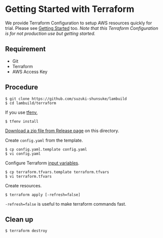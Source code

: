 # Getting Started with Terraform

We provide Terraform Configuration to setup AWS resources quickly for trial.
Please see [Getting Started](/docs/getting-started.md) too.
_Note that this Terraform Configuration is for not production use but getting started._

## Requirement

* Git
* Terraform
* AWS Access Key

## Procedure

```console
$ git clone https://github.com/suzuki-shunsuke/lambuild
$ cd lambuild/terraform
```

If you use [tfenv](https://github.com/tfutils/tfenv),

```console
$ tfenv install
```

[Download a zip file from Release page](https://github.com/suzuki-shunsuke/lambuild/releases) on this directory.

Create `config.yaml` from the template.

```console
$ cp config.yaml.template config.yaml
$ vi config.yaml
```

Configure Terraform [input variables](https://www.terraform.io/docs/language/values/variables.html).

```console
$ cp terraform.tfvars.template terraform.tfvars
$ vi terraform.tfvars
```

Create resources.

```console
$ terraform apply [-refresh=false]
```

`-refresh=false` is useful to make terraform commands fast.

## Clean up

```
$ terraform destroy
```
